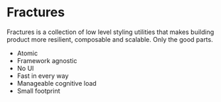 # Fractures

Fractures is a collection of low level styling utilities that makes building product more resilient, composable and scalable. Only the good parts.

- Atomic
- Framework agnostic
- No UI
- Fast in every way
- Manageable cognitive load
- Small footprint
